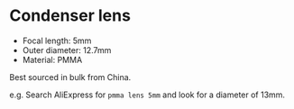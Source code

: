 # Condenser lens

* Focal length: 5mm
* Outer diameter: 12.7mm
* Material: PMMA

Best sourced in bulk from China.

e.g. Search AliExpress for `pmma lens 5mm` and look for a diameter of 13mm.

